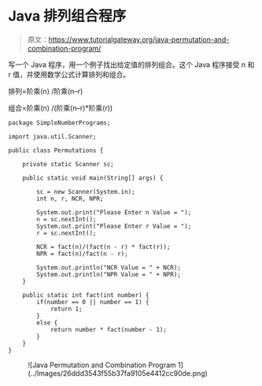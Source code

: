 # Java 排列组合程序

> 原文：<https://www.tutorialgateway.org/java-permutation-and-combination-program/>

写一个 Java 程序，用一个例子找出给定值的排列组合。这个 Java 程序接受 n 和 r 值，并使用数学公式计算排列和组合。

排列=阶乘(n) /阶乘(n–r)

组合=阶乘(n) /(阶乘(n–r)*阶乘(r))

```
package SimpleNumberPrograms;

import java.util.Scanner;

public class Permutations {

	private static Scanner sc;

	public static void main(String[] args) {

		sc = new Scanner(System.in);
		int n, r, NCR, NPR;

		System.out.print("Please Enter n Value = ");
		n = sc.nextInt();
		System.out.print("Please Enter r Value = ");
		r = sc.nextInt();

		NCR = fact(n)/(fact(n - r) * fact(r));
		NPR = fact(n)/fact(n - r);

		System.out.println("NCR Value = " + NCR);
		System.out.println("NPR Value = " + NPR);
	}

	public static int fact(int number) {
		if(number == 0 || number == 1) {
			return 1;
		}
		else {
			return number * fact(number - 1);
		}
	}
}
```

<figure class="wp-block-image size-large">![Java Permutation and Combination Program 1](../Images/26ddd3543f55b37fa9105e4412cc90de.png)</figure>